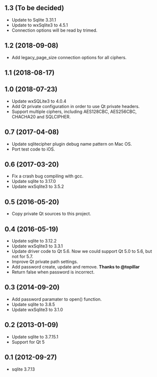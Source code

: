 ## 1.3 (To be decided)
* Update to Sqlite 3.31.1
* Update to wxSqlite3 to 4.5.1
* Connection options will be read by trimed.

## 1.2 (2018-09-08)
* Add legacy_page_size connection options for all ciphers.

## 1.1 (2018-08-17)

## 1.0 (2018-07-23)
* Update wxSQLite3 to 4.0.4
* Add Qt private configuration in order to use Qt private headers.
* Support multiple ciphers, including AES128CBC, AES256CBC, CHACHA20 and SQLCIPHER.

## 0.7 (2017-04-08)
* Update sqlitecipher plugin debug name pattern on Mac OS.
* Port test code to iOS.

## 0.6 (2017-03-20)
* Fix a crash bug compiling with gcc.
* Update sqlite to 3.17.0
* Update wxSqlite3 to 3.5.2

## 0.5 (2016-05-20)
* Copy private Qt sources to this project.

## 0.4 (2016-05-19)
* Update sqlite to 3.12.2
* Update wxSqlite3 to 3.3.1
* Update driver code to Qt 5.6. Now we could support Qt 5.0 to 5.6, but not for 5.7.
* Improve Qt private path settings.
* Add password create, update and remove. **Thanks to @topillar**
* Return false when password is incorrect.

## 0.3 (2014-09-20)
* Add password paramater to open() function.
* Update sqlite to 3.8.5
* Update wxSqlite3 to 3.1.0

## 0.2 (2013-01-09)
* Update sqlite to 3.7.15.1
* Support for Qt 5

## 0.1 (2012-09-27)
* sqlite 3.7.13